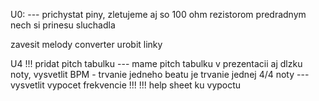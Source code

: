 U0:
 --- prichystat piny, zletujeme aj so 100 ohm rezistorom predradnym
 nech si prinesu sluchadla


zavesit melody converter
urobit linky

U4
  !!! pridat pitch tabulku
  --- mame pitch tabulku v prezentacii aj dlzku noty, vysvetlit BPM - trvanie jedneho beatu je trvanie jednej 4/4 noty 
  --- vysvetlit vypocet frekvencie !!!
  !!! help sheet ku vypoctu
